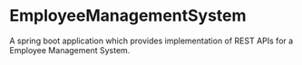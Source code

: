 # EmployeeManagementSystem
A spring boot application which provides implementation of REST APIs for a Employee Management System.
